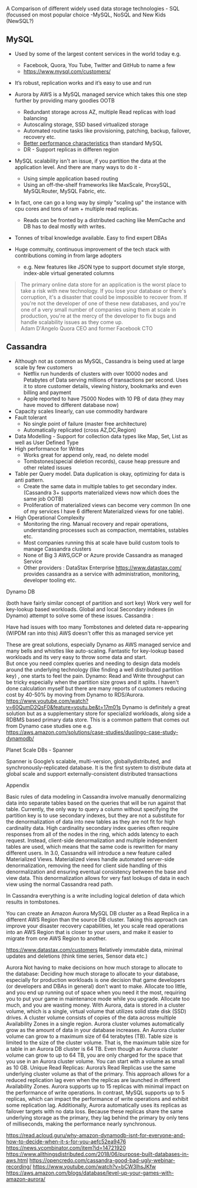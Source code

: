 A Comparison of different widely used data storage technologies - SQL (focussed on most popular choice -MySQL, NoSQL and New Kids (NewSQL?)

## MySQL

* Used by some of the largest content services in the world today e.g. 
  * Facebook, Quora, You Tube, Twitter  and GitHub to name a few
  * https://www.mysql.com/customers/

* It’s robust, replication works and it’s easy to use and run

* Aurora by AWS is a MySQL managed service which takes this one step further by providing many goodies OOTB
  * Redundant storage across AZ, multiple Read replicas with load balancing
  * Autoscaling storage, SSD based virtualized storage
  * Automated routine tasks like provisioning, patching, backup, failover, recovery etc.
  * [Better performance characteristics](https://d1.awsstatic.com/product-marketing/Aurora/RDS_Aurora_Performance_Assessment_Benchmarking_v1-2.pdf) than standard MySQL
  * DR - Support replicas in differen region

* MySQL scalability isn't an issue, if you partition the data at the application level. And there are many ways to do it -

  * Using simple application based routing  
  * Using an off-the-shelf frameworks like MaxScale, ProxySQL, MySQLRouter, MySQL Fabric,  etc.

* In fact, one can go a long way by simply "scaling up" the instance with cpu cores and tons of ram + multiple read replicas. 
  * Reads can be fronted by a distributed caching like MemCache and DB has to deal mostly with writes. 

* Tonnes of tribal knowledge available. Easy to find expert DBAs

* Huge commuity, continuous improvement of the tech stack with contributions coming in from large adopters
  * e.g. New features like JSON type to support documet style storge, index-able virtual generated columns 



> The primary online data store for an application is the worst place to take a risk with new technology. If you lose your database or there's corruption, it's a disaster that could be impossible to recover from. If you're not the developer of one of these new databases, and you're one of a very small number of companies using them at scale in production, you're at the mercy of the developer to fix bugs and handle scalability issues as they come up.     
Adam D'Angelo Quora CEO and former Facebook CTO


## Cassandra

* Although not as common as MySQL, Cassandra is being used at large scale by few customers 		
  * Netflix run hunderds of clusters with over 10000 nodes and Petabytes of Data serving millions of transactions per second. Uses it to store customer details, viewing history, bookmarks and even billing and payment
  * Apple reported to have 75000 Nodes with 10 PB of data (they may have moved to different database now)
* Capacity scales linearly, can use commodity hardware
* Fault tolerant
  * No single point of failure (master free architecture)
  * Automatically replicated (cross AZ,DC,Region)
* Data Modelling - Support for collection data types like Map, Set, List as well as User Defined Type
* High performance for Writes
  * Works great for append only, read, no delete model
  * Tombstones(special deletion records), cause heap pressure and other related issues		
* Table per Query model. Data duplication is okay, optimizing for data is anti pattern.
  * Create the same data in multiple tables to get secondary index. (Cassandra 3+ supports materialized views now which does the same job OOTB)
  * Proliferation of materialized views can become very common (In one of my services I have 6 different Materialized views for one table).
* High Operational Complexity
  * Monitoring the ring. Manual recovery and repair operations, understanding processes such as compaction, memtables, sstables etc.
  * Most companies running this at scale have build custom tools to manage Cassandra clusters
  * None of Big 3 AWS,GCP or Azure provide Cassandra as managed Service
  * Other providers : DataStax Enterprise https://www.datastax.com/ provides cassandra as a service with administration, monitoring, developer tooling etc.


Dynamo DB
 

 (both have fairly similar concept of partition and sort key)
Work very well for key-lookup based workloads.
Global and local Secondary indexes (in Dynamo) attempt to solve some of these issues.
Cassandra : 
 
Have had issues with too many Tombstones and deleted data re-appearing (WIPDM ran into this)
AWS doesn't offer this as managed service yet


These are great solutions, especially Dynamo as AWS managed service and many bells and whistles like auto-scaling. Fantastic for key-lookup based workloads and its very easy to throw some data and start.  
But once you need complex queries and needing to design data models around the underlying technology (like finding a well  distributed partition key) , one starts to feel the pain. Dynamo: Read and Write throughput can be tricky especially when the partition size grows and it splits.
I haven't done calculation myself but there are many reports of customers reducing cost by 40-50% by moving from Dynamo to RDS/Aurora.
https://www.youtube.com/watch?v=60QumD2QsF0&feature=youtu.be&t=17m01s
Dynamo is definitely a great solution but as a supplementary store for specializd workloads, along side a RDBMS based primary data store.
This is a common pattern that comes out from Dynamo case studies one e.g. https://aws.amazon.com/solutions/case-studies/duolingo-case-study-dynamodb/




Planet Scale DBs - Spanner

Spanner is Google’s scalable, multi-version, globallydistributed, and synchronously-replicated database. It is the first system to distribute data at global scale and support externally-consistent distributed transactions




Appendix

Basic rules of data modeling in Cassandra involve manually denormalizing data into separate tables based on the queries that will be run against that table. Currently, the only way to query a column without specifying the partition key is to use secondary indexes, but they are not a substitute for the denormalization of data into new tables as they are not fit for high cardinality data. High cardinality secondary index queries often require responses from all of the nodes in the ring, which adds latency to each request. Instead, client-side denormalization and multiple independent tables are used, which means that the same code is rewritten for many different users. In 3.0, Cassandra will introduce a new feature called Materialized Views. Materialized views handle automated server-side denormalization, removing the need for client side handling of this denormalization and ensuring eventual consistency between the base and view data. This denormalization allows for very fast lookups of data in each view using the normal Cassandra read path.

In Cassandra everything is a write including logical deletion of data which results in tombstones.

You can create an Amazon Aurora MySQL DB cluster as a Read Replica in a different AWS Region than the source DB cluster. Taking this approach can improve your disaster recovery capabilities, let you scale read operations into an AWS Region that is closer to your users, and make it easier to migrate from one AWS Region to another.

https://www.datastax.com/customers
Relatively immutable data, minimal updates and deletions (think time series, Sensor data etc.)

Aurora
Not having to make decisions on how much storage to allocate to the database: Deciding how much storage to allocate to your database, especially for production workloads is one decision that game developers (or developers and DBAs in general) don’t want to make. Allocate too little, and you end up running out of space when you need it the most, requiring you to put your game in maintenance mode while you upgrade. Allocate too much, and you are wasting money. With Aurora, data is stored in a cluster volume, which is a single, virtual volume that utilizes solid state disk (SSD) drives. A cluster volume consists of copies of the data across multiple Availability Zones in a single region. Aurora cluster volumes automatically grow as the amount of data in your database increases. An Aurora cluster volume can grow to a maximum size of 64 terabytes (TB). Table size is limited to the size of the cluster volume. That is, the maximum table size for a table in an Aurora DB cluster is 64 TB. Even though an Aurora cluster volume can grow to up to 64 TB, you are only charged for the space that you use in an Aurora cluster volume. You can start with a volume as small as 10 GB.
Unique Read Replicas: Aurora’s Read Replicas use the same underlying cluster volume as that of the primary. This approach allows for a reduced replication lag even when the replicas are launched in different Availability Zones. Aurora supports up to 15 replicas with minimal impact on the performance of write operations. In contrast, MySQL supports up to 5 replicas, which can impact the performance of write operations and exhibit some replication lag. Additionally, Aurora automatically uses its replicas as failover targets with no data loss. Because these replicas share the same underlying storage as the primary, they lag behind the primary by only tens of milliseconds, making the performance nearly synchronous.


https://read.acloud.guru/why-amazon-dynamodb-isnt-for-everyone-and-how-to-decide-when-it-s-for-you-aefc52ea9476
https://news.ycombinator.com/item?id=14721920
https://www.allthingsdistributed.com/2018/06/purpose-built-databases-in-aws.html
https://opencredo.com/cassandra-good-bad-ugly-webinar-recording/
https://www.youtube.com/watch?v=bCW3lhsJKfw
https://aws.amazon.com/blogs/database/level-up-your-games-with-amazon-aurora/



